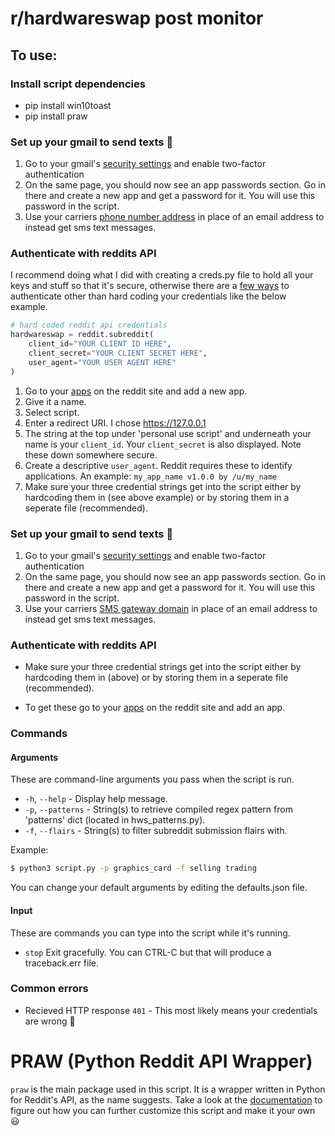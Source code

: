 # r/hardwareswap post monitor

## To use:

### Install script dependencies
* pip install win10toast
* pip install praw

### Set up your gmail to send texts :email:
1. Go to your gmail's [security settings]("https://myaccount.google.com/security") and enable two-factor authentication
1. On the same page, you should now see an app passwords section. Go in there and create a new app and get a password for it. You will use this password in the script.
1. Use your carriers [phone number address](https://www.digitaltrends.com/mobile/how-to-send-a-text-from-your-email-account/) in place of an email address to instead get sms text messages.

### Authenticate with reddits API
I recommend doing what I did with creating a creds.py file to hold all your keys and stuff so that it's secure, otherwise there are a [few ways](https://praw.readthedocs.io/en/latest/getting_started/configuration.html#configuration) to authenticate other than hard coding your credentials like the below example.

```python
# hard coded reddit api credentials
hardwareswap = reddit.subreddit(
    client_id="YOUR CLIENT ID HERE",
    client_secret="YOUR CLIENT SECRET HERE",
    user_agent="YOUR USER AGENT HERE"
)
```
1. Go to your [apps](https://reddit.com/prefs/apps) on the reddit site and add a new app.
1. Give it a name.
1. Select script.
1. Enter a redirect URI. I chose https://127.0.0.1
1. The string at the top under 'personal use script' and underneath your name is your `client_id`. Your `client_secret` is also displayed. Note these down somewhere secure.
1. Create a descriptive `user_agent`. Reddit requires these to identify applications. An example: `my_app_name v1.0.0 by /u/my_name`
1. Make sure your three credential strings get into the script either by hardcoding them in (see above example) or by storing them in a seperate file (recommended).

### Set up your gmail to send texts :email:
1. Go to your gmail's [security settings]("https://myaccount.google.com/security") and enable two-factor authentication
1. On the same page, you should now see an app passwords section. Go in there and create a new app and get a password for it. You will use this password in the script.
1. Use your carriers [SMS gateway domain](https://www.digitaltrends.com/mobile/how-to-send-a-text-from-your-email-account/) in place of an email address to instead get sms text messages.

### Authenticate with reddits API
* Make sure your three credential strings get into the script either by hardcoding them in (above) or by storing them in a seperate file (recommended).

* To get these go to your [apps](https://reddit.com/prefs/apps) on the reddit site and add an app.

### Commands
#### Arguments
These are command-line arguments you pass when the script is run.
* `-h`, `--help` - Display help message.
* `-p`, `--patterns` - String(s) to retrieve compiled regex pattern from 'patterns' dict (located in hws_patterns.py).
* `-f`, `--flairs` - String(s) to filter subreddit submission flairs with.

Example:

```bash
$ python3 script.py -p graphics_card -f selling trading
```

You can change your default arguments by editing the defaults.json file.
#### Input
These are commands you can type into the script while it's running.
* `stop` Exit gracefully. You can CTRL-C but that will produce a traceback.err file.

### Common errors
* Recieved HTTP response `401` - This most likely means your credentials are wrong :thinking:

# PRAW (Python Reddit API Wrapper)
`praw` is the main package used in this script. It is a wrapper written in Python for Reddit's API, as the name suggests.
Take a look at the [documentation](https://praw.readthedocs.io/en/latest/) to figure out how you can further customize this script and make it your own :smiley:
